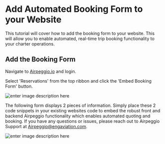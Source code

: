 # Add Automated Booking Form to your Website

This tutorial will cover how to add the booking form to your website. This will allow you to enable automated, real-time trip booking functionality to your charter operations.

## Add the Booking Form

Navigate to [Airpeggio.io](https://airpegg.io/) and login. 

Select 'Reservations' from the top ribbon and click the 'Embed Booking Form' button.

![enter image description here](https://eng-prod.nyc3.cdn.digitaloceanspaces.com/knowledge-base/booking-form/booking-form.png)

The following form displays 2 pieces of information. Simply place these 2 code snippets in your existing websites code to embed the robust front and backend Airpeggio functionality which enables automated quoting and booking. If you have any questions or issues, please reach out to Airpeggio Support at Airpeggio@engaviation.com.

![enter image description here](https://eng-prod.nyc3.cdn.digitaloceanspaces.com/knowledge-base/booking-form/booking-form-1.png)
<!--stackedit_data:
eyJoaXN0b3J5IjpbMTQ0NDk5OTYxMywxNDk0MzM5OTk3LDE2ND
IzMjIzNDRdfQ==
-->